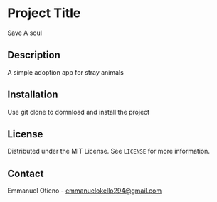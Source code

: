 # Project Title
Save A soul

## Description

A simple adoption app for stray animals

## Installation

Use git clone to domnload and install the project

## License

Distributed under the MIT License. See `LICENSE` for more information.

## Contact

Emmanuel Otieno - emmanuelokello294@gmail.com


